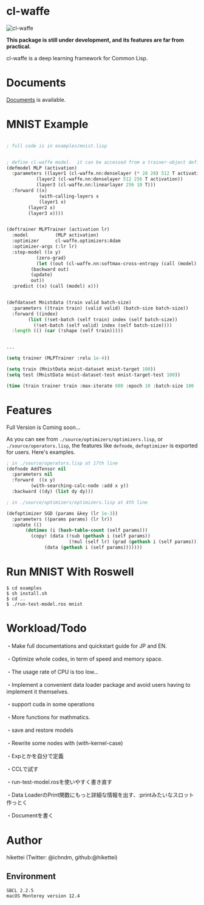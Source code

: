 
# cl-waffe

![cl-waffe](https://hikettei.github.io/cl-waffe-docs/docs/cl-waffe-logo.png)

**This package is still under development, and its features are far from practical.**

cl-waffe is a deep learning framework for Common Lisp.

# Documents

[Documents](https://hikettei.github.io/cl-waffe-docs) is available.

# MNIST Example

```lisp

; full code is in examples/mnist.lisp


; define cl-waffe model.  it can be accessed from a trainer-object defined by deftrainer
(defmodel MLP (activation)
  :parameters ((layer1 (cl-waffe.nn:denselayer (* 28 28) 512 T activation))
	       (layer2 (cl-waffe.nn:denselayer 512 256 T activation))
	       (layer3 (cl-waffe.nn:linearlayer 256 10 T)))
  :forward ((x)
            (with-calling-layers x
	        (layer1 x)
		(layer2 x)
		(layer3 x))))


(deftrainer MLPTrainer (activation lr)
  :model          (MLP activation)
  :optimizer      cl-waffe.optimizers:Adam
  :optimizer-args (:lr lr)
  :step-model ((x y)
	       (zero-grad)
	       (let ((out (cl-waffe.nn:softmax-cross-entropy (call (model) x) y)))
		 (backward out)
		 (update)
		 out))
  :predict ((x) (call (model) x)))


(defdataset Mnistdata (train valid batch-size)
  :parameters ((train train) (valid valid) (batch-size batch-size))
  :forward ((index)
	    (list (!set-batch (self train) index (self batch-size))
		  (!set-batch (self valid) index (self batch-size))))
  :length (() (car (!shape (self train)))))


...

(setq trainer (MLPTrainer :relu 1e-4))

(setq train (MnistData mnist-dataset mnist-target 100))
(setq test (MnistData mnist-dataset-test mnist-target-test 100))

(time (train trainer train :max-iterate 600 :epoch 10 :batch-size 100 :valid-dataset test :verbose t :random t))

```

# Features

Full Version is Coming soon...

As you can see from `./source/optimizers/optimizers.lisp`, or `./source/operators.lisp`,  the features like `defnode`, `defoptimizer` is exported for users.
Here's examples.

```lisp
; in ./source/operators.lisp at 17th line
(defnode AddTensor nil
  :parameters nil
  :forward  ((x y)
	     (with-searching-calc-node :add x y))
  :backward ((dy) (list dy dy)))

; in ./source/optimizers/optimizers.lisp at 4th line

(defoptimizer SGD (params &key (lr 1e-3))
  :parameters ((params params) (lr lr))
  :update (()
	   (dotimes (i (hash-table-count (self params)))
	     (copy! (data (!sub (gethash i (self params))
					   (!mul (self lr) (grad (gethash i (self params))))))
			  (data (gethash i (self params)))))))
```

# Run MNIST With Roswell

```
$ cd examples
$ sh install.sh
$ cd ..
$ ./run-test-model.ros mnist
```

# Workload/Todo

・Make full documentations and quickstart guide for JP and EN.

・Optimize whole codes, in term of speed and memory space.

・The usage rate of CPU is too low...

・Implement a convenient data loader package and avoid users having to implement it themselves.

・support cuda in some operations

・More functions for mathmatics.

・save and restore models

・Rewrite some nodes with (with-kernel-case)

・Expとかを自分で定義

・CCLで試す

・run-test-model.rosを使いやすく書き直す

・Data LoaderのPrint関数にもっと詳細な情報を出す、:printみたいなスロット作っとく

・Documentを書く

# Author

hikettei (Twitter: @ichndm, github:@hikettei)


## Environment

```
SBCL 2.2.5
macOS Monterey version 12.4
```
